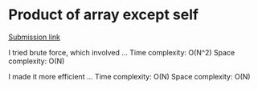 # Product of array except self

[Submission link](https://leetcode.com/problems/product-of-array-except-self/submissions/1262084049/)

I tried brute force, which involved ...
Time complexity: O(N^2)
Space complexity: O(N)

I made it more efficient ...
Time complexity: O(N)
Space complexity: O(N)